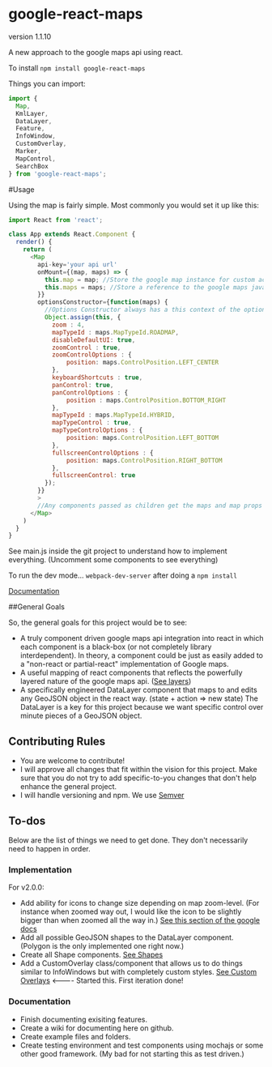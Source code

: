 # google-react-maps
version 1.1.10

A new approach to the google maps api using react.

To install `npm install google-react-maps`

Things you can import:
```javascript
import {
  Map, 
  KmlLayer,
  DataLayer,
  Feature,
  InfoWindow,
  CustomOverlay,
  Marker,
  MapControl,
  SearchBox
} from 'google-react-maps';
```

#Usage

Using the map is fairly simple. Most commonly you would set it up like this:

```javascript
import React from 'react';

class App extends React.Component {
  render() {
    return (
      <Map 
        api-key='your api url'
        onMount={(map, maps) => {
          this.map = map; //Store the google map instance for custom actions. (Outside the react components.)
          this.maps = maps; //Store a reference to the google maps javascript api in case we need some of it's helper methods.
        }}
        optionsConstructor={function(maps) {
          //Options Constructor always has a this context of the options object. To override the default options do the following:
          Object.assign(this, {
            zoom : 4,
            mapTypeId : maps.MapTypeId.ROADMAP,
            disableDefaultUI: true,
            zoomControl : true,
            zoomControlOptions : {
                position: maps.ControlPosition.LEFT_CENTER
            },
            keyboardShortcuts : true,
            panControl: true,
            panControlOptions : {
                position : maps.ControlPosition.BOTTOM_RIGHT
            },
            mapTypeId : maps.MapTypeId.HYBRID,
            mapTypeControl : true,
            mapTypeControlOptions : {
                position: maps.ControlPosition.LEFT_BOTTOM
            },
            fullscreenControlOptions : {
                position: maps.ControlPosition.RIGHT_BOTTOM
            },
            fullscreenControl: true
          });
        }}
        >
        //Any components passed as children get the maps and map props passed to them.
      </Map>
    )
  }
}

```

See main.js inside the git project to understand how to implement everything. (Uncomment some components to see everything)

To run the dev mode... `webpack-dev-server` after doing a `npm install`

[Documentation](https://nomadgraphix.github.io/google-react-maps)

##General Goals

So, the general goals for this project would be to see:

- A truly component driven google maps api integration into react in which each component is a black-box (or not completely library interdependent). In theory, a component could be just as easily added to a "non-react or partial-react" implementation of Google maps. 
- A useful mapping of react components that reflects the powerfully layered nature of the google maps api. ([See layers](https://developers.google.com/maps/documentation/javascript/layers))
- A specifically engineered DataLayer component that maps to and edits any GeoJSON object in the react way. (state + action => new state) The DataLayer is a key for this project because we want specific control over minute pieces of a GeoJSON object. 

## Contributing Rules

- You are welcome to contribute!
- I will approve all changes that fit within the vision for this project. Make sure that you do not try to add specific-to-you changes that don't help enhance the general project. 
- I will handle versioning and npm. We use [Semver](https://docs.npmjs.com/getting-started/semantic-versioning)

## To-dos

Below are the list of things we need to get done. They don't necessarily need to happen in order.

### Implementation

For v2.0.0:

 - Add ability for icons to change size depending on map zoom-level. (For instance when zoomed way out, I would like the icon to be slightly bigger than when zoomed all the way in.) [See this section of the google docs](https://developers.google.com/maps/documentation/javascript/markers#complex_icons)
 - Add all possible GeoJSON shapes to the DataLayer component. (Polygon is the only implemented one right now.)
 - Create all Shape components. [See Shapes](https://developers.google.com/maps/documentation/javascript/shapes)
 - Add a CustomOverlay class/component that allows us to do things similar to InfoWindows but with completely custom styles. [See Custom Overlays](https://developers.google.com/maps/documentation/javascript/customoverlays) <---- Started this. First iteration done!


### Documentation

 - Finish documenting exisiting features.
 - Create a wiki for documenting here on github.
 - Create example files and folders.
 - Create testing environment and test components using mochajs or some other good framework. (My bad for not starting this as test driven.)
